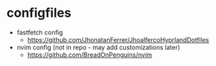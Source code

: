 # configfiles

- fastfetch config
  - https://github.com/JhonatanFerrer/JhoalfercoHyprlandDotfiles
- nvim config (not in repo - may add customizations later)
  - https://github.com/BreadOnPenguins/nvim
